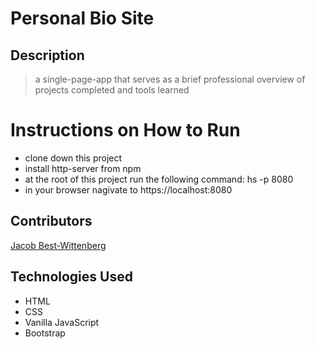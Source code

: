 # Personal Bio Site

## Description
> a single-page-app that serves as a brief professional overview of projects completed and tools learned

# Instructions on How to Run
* clone down this project
* install http-server from npm
* at the root of this project run the following command: hs -p 8080
* in your browser nagivate to https://localhost:8080

## Contributors
[Jacob Best-Wittenberg](https://github.com/jacob-bw)

## Technologies Used
* HTML
* CSS
* Vanilla JavaScript
* Bootstrap

